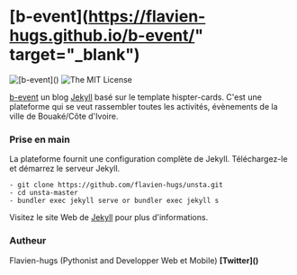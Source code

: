 [b-event](https://flavien-hugs.github.io/b-event/" target="_blank")&nbsp;
=====

![[b-event](<a href="https://flavien-hugs.github.io/b-event/" target="_blank"></a>)](https://img.shields.io/badge/unsta-live--demo-orange.svg?style=flat)
![The MIT License](http://img.shields.io/badge/License-MIT-green.svg?style=flat)

[b-event](https://flavien-hugs.github.io/b-event/) un blog [Jekyll](http://jekyllrb.com/) basé sur le template hispter-cards. C'est une plateforme qui se veut rassembler toutes les activités, évènements de la ville de Bouaké/Côte d'Ivoire.

### Prise en main

La plateforme fournit une configuration complète de Jekyll. Téléchargez-le et démarrez le serveur Jekyll.

    - git clone https://github.com/flavien-hugs/unsta.git
    - cd unsta-master
    - bundler exec jekyll serve or bundler exec jekyll s

Visitez le site Web de [Jekyll](http://jekyllrb.com/) pour plus d'informations.

### Autheur
Flavien-hugs (Pythonist and Developper Web et Mobile)
**[Twitter](<a href="https://twitter.com/flavien_hugs" target="_blank"></a>)**
